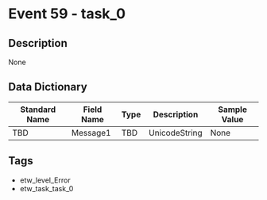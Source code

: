 # Event 59 - task_0

## Description
None

## Data Dictionary
|Standard Name|Field Name|Type|Description|Sample Value|
|---|---|---|---|---|
|TBD|Message1|TBD|UnicodeString|None|None|

## Tags
* etw_level_Error
* etw_task_task_0